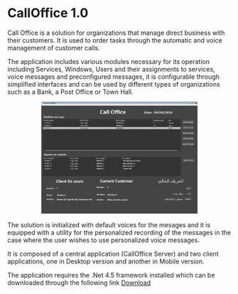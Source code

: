 # CallOffice 1.0

Call Office is a solution for organizations that manage direct business with their customers. It is used to order tasks through the automatic and voice management of customer calls.

The application includes various modules necessary for its operation including Services, Windows, Users and their assignments to services, voice messages and preconfigured messages, it is configurable through simplified interfaces and can be used by different types of organizations such as a Bank, a Post Office or Town Hall.
<p align="center">
  <img src="https://github.com/LPGTE/CallOffice/blob/master/CallOffice2.png" width="70%" title="hover text">
</p>
The solution is initialized with default voices for the mesages and it is equipped with a utility for the personalized recording of the messages in the case where the user wishes to use personalized voice messages.

It is composed of a central application (CallOffice Server) and two client applications, one in Desktop version and another in Mobile version.

The application requires the .Net 4.5 framework installed which can be downloaded through the following link <a  href="https://www.microsoft.com/en-US/download/details.aspx?id=30653" >Download</a>
